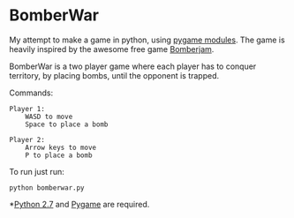 BomberWar
=========

My attempt to make a game in python, using [pygame modules](http://pygame.org).
The game is heavily inspired by the awesome free game [Bomberjam](http://iamclaw.com/?page_id=235).

BomberWar is a two player game where each player has to conquer territory, by placing bombs, until the opponent is trapped.

Commands:

    Player 1:
        WASD to move
        Space to place a bomb

    Player 2:
        Arrow keys to move
        P to place a bomb

To run just run:

    python bomberwar.py

*[Python 2.7](http://www.python.org/) and [Pygame](http://pygame.org) are required.
